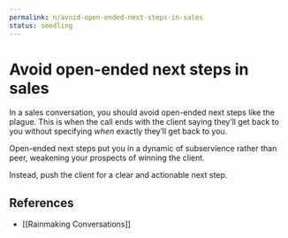 ```yaml
---
permalink: n/avoid-open-ended-next-steps-in-sales
status: seedling
---
```

# Avoid open-ended next steps in sales

In a sales conversation, you should avoid open-ended next steps like the plague. This is when the call ends with the client saying they’ll get back to you without specifying _when_ exactly they’ll get back to you.

Open-ended next steps put you in a dynamic of subservience rather than peer, weakening your prospects of winning the client.

Instead, push the client for a clear and actionable next step.

## References

- [[Rainmaking Conversations]]
